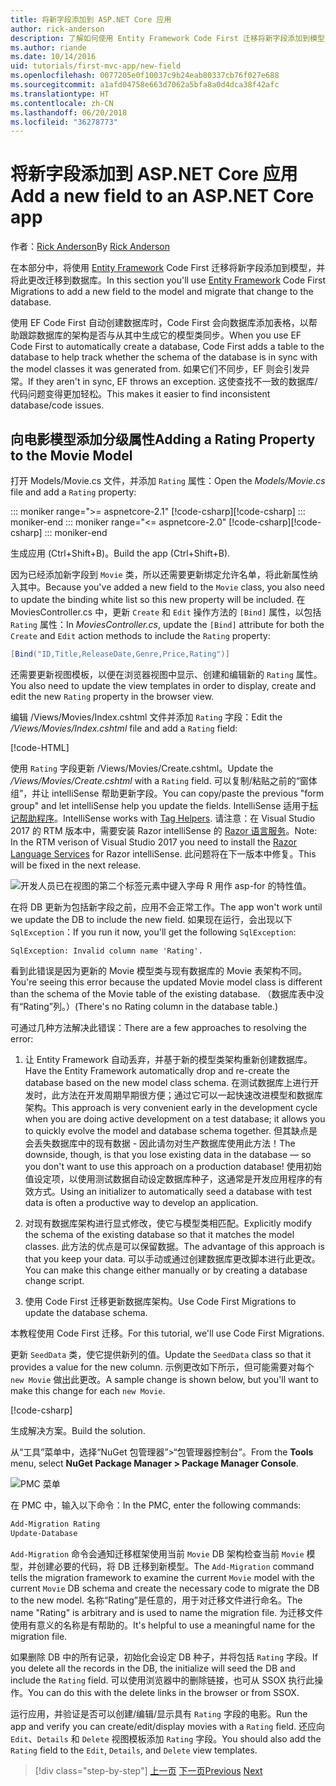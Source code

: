 ```yaml
---
title: 将新字段添加到 ASP.NET Core 应用
author: rick-anderson
description: 了解如何使用 Entity Framework Code First 迁移将新字段添加到模型，并将此更改迁移到数据库。
ms.author: riande
ms.date: 10/14/2016
uid: tutorials/first-mvc-app/new-field
ms.openlocfilehash: 0077205e0f10037c9b24eab80337cb76f027e688
ms.sourcegitcommit: a1afd04758e663d7062a5bfa8a0d4dca38f42afc
ms.translationtype: HT
ms.contentlocale: zh-CN
ms.lasthandoff: 06/20/2018
ms.locfileid: "36278773"
---
```

# <a name="add-a-new-field-to-an-aspnet-core-app"></a><span data-ttu-id="4019c-103">将新字段添加到 ASP.NET Core 应用</span><span class="sxs-lookup"><span data-stu-id="4019c-103">Add a new field to an ASP.NET Core app</span></span>

<span data-ttu-id="4019c-104">作者：[Rick Anderson](https://twitter.com/RickAndMSFT)</span><span class="sxs-lookup"><span data-stu-id="4019c-104">By [Rick Anderson](https://twitter.com/RickAndMSFT)</span></span>

<span data-ttu-id="4019c-105">在本部分中，将使用 [Entity Framework](https://docs.microsoft.com/ef/core/get-started/aspnetcore/new-db) Code First 迁移将新字段添加到模型，并将此更改迁移到数据库。</span><span class="sxs-lookup"><span data-stu-id="4019c-105">In this section you'll use [Entity Framework](https://docs.microsoft.com/ef/core/get-started/aspnetcore/new-db) Code First Migrations to add a new field to the model and migrate that change to the database.</span></span>

<span data-ttu-id="4019c-106">使用 EF Code First 自动创建数据库时，Code First 会向数据库添加表格，以帮助跟踪数据库的架构是否与从其中生成它的模型类同步。</span><span class="sxs-lookup"><span data-stu-id="4019c-106">When you use EF Code First to automatically create a database, Code First adds a table to the database to help track whether the schema of the database is in sync with the model classes it was generated from.</span></span> <span data-ttu-id="4019c-107">如果它们不同步，EF 则会引发异常。</span><span class="sxs-lookup"><span data-stu-id="4019c-107">If they aren't in sync, EF throws an exception.</span></span> <span data-ttu-id="4019c-108">这使查找不一致的数据库/代码问题变得更加轻松。</span><span class="sxs-lookup"><span data-stu-id="4019c-108">This makes it easier to find inconsistent database/code issues.</span></span>

## <a name="adding-a-rating-property-to-the-movie-model"></a><span data-ttu-id="4019c-109">向电影模型添加分级属性</span><span class="sxs-lookup"><span data-stu-id="4019c-109">Adding a Rating Property to the Movie Model</span></span>

<span data-ttu-id="4019c-110">打开 Models/Movie.cs 文件，并添加 `Rating` 属性：</span><span class="sxs-lookup"><span data-stu-id="4019c-110">Open the *Models/Movie.cs* file and add a `Rating` property:</span></span>

::: moniker range=">= aspnetcore-2.1"
<span data-ttu-id="4019c-111">[!code-csharp[](~/tutorials/first-mvc-app/start-mvc/sample/MvcMovie21/Models/MovieDateRating.cs?highlight=13&name=snippet)]</span><span class="sxs-lookup"><span data-stu-id="4019c-111">[!code-csharp[](~/tutorials/first-mvc-app/start-mvc/sample/MvcMovie21/Models/MovieDateRating.cs?highlight=13&name=snippet)]</span></span>
::: moniker-end
::: moniker range="<= aspnetcore-2.0"
<span data-ttu-id="4019c-112">[!code-csharp[](~/tutorials/first-mvc-app/start-mvc/sample/MvcMovie/Models/MovieDateRating.cs?highlight=11&range=7-18)]</span><span class="sxs-lookup"><span data-stu-id="4019c-112">[!code-csharp[](~/tutorials/first-mvc-app/start-mvc/sample/MvcMovie/Models/MovieDateRating.cs?highlight=11&range=7-18)]</span></span>
::: moniker-end

<span data-ttu-id="4019c-113">生成应用 (Ctrl+Shift+B)。</span><span class="sxs-lookup"><span data-stu-id="4019c-113">Build the app (Ctrl+Shift+B).</span></span>

<span data-ttu-id="4019c-114">因为已经添加新字段到 `Movie` 类，所以还需要更新绑定允许名单，将此新属性纳入其中。</span><span class="sxs-lookup"><span data-stu-id="4019c-114">Because you've added a new field to the `Movie` class, you also need to update the binding white list so this new property will be included.</span></span> <span data-ttu-id="4019c-115">在 MoviesController.cs 中，更新 `Create` 和 `Edit` 操作方法的 `[Bind]` 属性，以包括 `Rating` 属性：</span><span class="sxs-lookup"><span data-stu-id="4019c-115">In *MoviesController.cs*, update the `[Bind]` attribute for both the `Create` and `Edit` action methods to include the `Rating` property:</span></span>

```csharp
[Bind("ID,Title,ReleaseDate,Genre,Price,Rating")]
   ```

<span data-ttu-id="4019c-116">还需要更新视图模板，以便在浏览器视图中显示、创建和编辑新的 `Rating` 属性。</span><span class="sxs-lookup"><span data-stu-id="4019c-116">You also need to update the view templates in order to display, create and edit the new `Rating` property in the browser view.</span></span>

<span data-ttu-id="4019c-117">编辑 /Views/Movies/Index.cshtml 文件并添加 `Rating` 字段：</span><span class="sxs-lookup"><span data-stu-id="4019c-117">Edit the */Views/Movies/Index.cshtml* file and add a `Rating` field:</span></span>

[!code-HTML[](start-mvc/sample/MvcMovie/Views/Movies/IndexGenreRating.cshtml?highlight=17,39&range=24-64)]

<span data-ttu-id="4019c-118">使用 `Rating` 字段更新 /Views/Movies/Create.cshtml。</span><span class="sxs-lookup"><span data-stu-id="4019c-118">Update the */Views/Movies/Create.cshtml* with a `Rating` field.</span></span> <span data-ttu-id="4019c-119">可以复制/粘贴之前的“窗体组”，并让 intelliSense 帮助更新字段。</span><span class="sxs-lookup"><span data-stu-id="4019c-119">You can copy/paste the previous "form group" and let intelliSense help you update the fields.</span></span> <span data-ttu-id="4019c-120">IntelliSense 适用于[标记帮助程序](xref:mvc/views/tag-helpers/intro)。</span><span class="sxs-lookup"><span data-stu-id="4019c-120">IntelliSense works with [Tag Helpers](xref:mvc/views/tag-helpers/intro).</span></span> <span data-ttu-id="4019c-121">请注意：在 Visual Studio 2017 的 RTM 版本中，需要安装 Razor intelliSense 的 [Razor 语言服务](https://marketplace.visualstudio.com/items?itemName=ms-madsk.RazorLanguageServices)。</span><span class="sxs-lookup"><span data-stu-id="4019c-121">Note: In the RTM verison of Visual Studio 2017 you need to install the [Razor Language Services](https://marketplace.visualstudio.com/items?itemName=ms-madsk.RazorLanguageServices) for Razor intelliSense.</span></span> <span data-ttu-id="4019c-122">此问题将在下一版本中修复。</span><span class="sxs-lookup"><span data-stu-id="4019c-122">This will be fixed in the next release.</span></span>

![开发人员已在视图的第二个标签元素中键入字母 R 用作 asp-for 的特性值。](new-field/_static/cr.png)

<span data-ttu-id="4019c-126">在将 DB 更新为包括新字段之前，应用不会正常工作。</span><span class="sxs-lookup"><span data-stu-id="4019c-126">The app won't work until we update the DB to include the new field.</span></span> <span data-ttu-id="4019c-127">如果现在运行，会出现以下 `SqlException`：</span><span class="sxs-lookup"><span data-stu-id="4019c-127">If you run it now, you'll get the following `SqlException`:</span></span>

`SqlException: Invalid column name 'Rating'.`

<span data-ttu-id="4019c-128">看到此错误是因为更新的 Movie 模型类与现有数据库的 Movie 表架构不同。</span><span class="sxs-lookup"><span data-stu-id="4019c-128">You're seeing this error because the updated Movie model class is different than the schema of the Movie table of the existing database.</span></span> <span data-ttu-id="4019c-129">（数据库表中没有“Rating”列。）</span><span class="sxs-lookup"><span data-stu-id="4019c-129">(There's no Rating column in the database table.)</span></span>

<span data-ttu-id="4019c-130">可通过几种方法解决此错误：</span><span class="sxs-lookup"><span data-stu-id="4019c-130">There are a few approaches to resolving the error:</span></span>

1. <span data-ttu-id="4019c-131">让 Entity Framework 自动丢弃，并基于新的模型类架构重新创建数据库。</span><span class="sxs-lookup"><span data-stu-id="4019c-131">Have the Entity Framework automatically drop and re-create the database based on the new model class schema.</span></span> <span data-ttu-id="4019c-132">在测试数据库上进行开发时，此方法在开发周期早期很方便；通过它可以一起快速改进模型和数据库架构。</span><span class="sxs-lookup"><span data-stu-id="4019c-132">This approach is very convenient early in the development cycle when you are doing active development on a test database; it allows you to quickly evolve the model and database schema together.</span></span> <span data-ttu-id="4019c-133">但其缺点是会丢失数据库中的现有数据 - 因此请勿对生产数据库使用此方法！</span><span class="sxs-lookup"><span data-stu-id="4019c-133">The downside, though, is that you lose existing data in the database — so you don't want to use this approach on a production database!</span></span> <span data-ttu-id="4019c-134">使用初始值设定项，以使用测试数据自动设定数据库种子，这通常是开发应用程序的有效方式。</span><span class="sxs-lookup"><span data-stu-id="4019c-134">Using an initializer to automatically seed a database with test data is often a productive way to develop an application.</span></span>

2. <span data-ttu-id="4019c-135">对现有数据库架构进行显式修改，使它与模型类相匹配。</span><span class="sxs-lookup"><span data-stu-id="4019c-135">Explicitly modify the schema of the existing database so that it matches the model classes.</span></span> <span data-ttu-id="4019c-136">此方法的优点是可以保留数据。</span><span class="sxs-lookup"><span data-stu-id="4019c-136">The advantage of this approach is that you keep your data.</span></span> <span data-ttu-id="4019c-137">可以手动或通过创建数据库更改脚本进行此更改。</span><span class="sxs-lookup"><span data-stu-id="4019c-137">You can make this change either manually or by creating a database change script.</span></span>

3. <span data-ttu-id="4019c-138">使用 Code First 迁移更新数据库架构。</span><span class="sxs-lookup"><span data-stu-id="4019c-138">Use Code First Migrations to update the database schema.</span></span>

<span data-ttu-id="4019c-139">本教程使用 Code First 迁移。</span><span class="sxs-lookup"><span data-stu-id="4019c-139">For this tutorial, we'll use Code First Migrations.</span></span>

<span data-ttu-id="4019c-140">更新 `SeedData` 类，使它提供新列的值。</span><span class="sxs-lookup"><span data-stu-id="4019c-140">Update the `SeedData` class so that it provides a value for the new column.</span></span> <span data-ttu-id="4019c-141">示例更改如下所示，但可能需要对每个 `new Movie` 做出此更改。</span><span class="sxs-lookup"><span data-stu-id="4019c-141">A sample change is shown below, but you'll want to make this change for each `new Movie`.</span></span>

[!code-csharp[](start-mvc/sample/MvcMovie/Models/SeedDataRating.cs?name=snippet1&highlight=6)]

<span data-ttu-id="4019c-142">生成解决方案。</span><span class="sxs-lookup"><span data-stu-id="4019c-142">Build the solution.</span></span>

<span data-ttu-id="4019c-143">从“工具”菜单中，选择“NuGet 包管理器”>“包管理器控制台”。</span><span class="sxs-lookup"><span data-stu-id="4019c-143">From the **Tools** menu, select **NuGet Package Manager > Package Manager Console**.</span></span>

  ![PMC 菜单](adding-model/_static/pmc.png)

<span data-ttu-id="4019c-145">在 PMC 中，输入以下命令：</span><span class="sxs-lookup"><span data-stu-id="4019c-145">In the PMC, enter the following commands:</span></span>

```powershell
Add-Migration Rating
Update-Database
```

<span data-ttu-id="4019c-146">`Add-Migration` 命令会通知迁移框架使用当前 `Movie` DB 架构检查当前 `Movie` 模型，并创建必要的代码，将 DB 迁移到新模型。</span><span class="sxs-lookup"><span data-stu-id="4019c-146">The `Add-Migration` command tells the migration framework to examine the current `Movie` model with the current `Movie` DB schema and create the necessary code to migrate the DB to the new model.</span></span> <span data-ttu-id="4019c-147">名称“Rating”是任意的，用于对迁移文件进行命名。</span><span class="sxs-lookup"><span data-stu-id="4019c-147">The name "Rating" is arbitrary and is used to name the migration file.</span></span> <span data-ttu-id="4019c-148">为迁移文件使用有意义的名称是有帮助的。</span><span class="sxs-lookup"><span data-stu-id="4019c-148">It's helpful to use a meaningful name for the migration file.</span></span>

<span data-ttu-id="4019c-149">如果删除 DB 中的所有记录，初始化会设定 DB 种子，并将包括 `Rating` 字段。</span><span class="sxs-lookup"><span data-stu-id="4019c-149">If you delete all the records in the DB, the initialize will seed the DB and include the `Rating` field.</span></span> <span data-ttu-id="4019c-150">可以使用浏览器中的删除链接，也可从 SSOX 执行此操作。</span><span class="sxs-lookup"><span data-stu-id="4019c-150">You can do this with the delete links in the browser or from SSOX.</span></span>

<span data-ttu-id="4019c-151">运行应用，并验证是否可以创建/编辑/显示具有 `Rating` 字段的电影。</span><span class="sxs-lookup"><span data-stu-id="4019c-151">Run the app and verify you can create/edit/display movies with a `Rating` field.</span></span> <span data-ttu-id="4019c-152">还应向 `Edit`、`Details` 和 `Delete` 视图模板添加 `Rating` 字段。</span><span class="sxs-lookup"><span data-stu-id="4019c-152">You should also add the `Rating` field to the `Edit`, `Details`, and `Delete` view templates.</span></span>

> [!div class="step-by-step"]
> <span data-ttu-id="4019c-153">[上一页](search.md)
> [下一页](validation.md)</span><span class="sxs-lookup"><span data-stu-id="4019c-153">[Previous](search.md)
[Next](validation.md)</span></span>  
